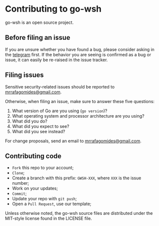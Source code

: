 # Contributing to go-wsh

go-wsh is an open source project.

## Before filing an issue

If you are unsure whether you have found a bug, please consider asking in the [telegram](https://t.me/MrGomides) first. If
the behavior you are seeing is confirmed as a bug or issue, it can easily be re-raised in the issue tracker.

## Filing issues

Sensitive security-related issues should be reported to [mrrafagomides@gmail.com](mailto:mrrafagomides@gmail.com).

Otherwise, when filing an issue, make sure to answer these five questions:

1. What version of Go are you using (`go version`)?
2. What operating system and processor architecture are you using?
3. What did you do?
4. What did you expect to see?
5. What did you see instead?

For change proposals, send an email to [mrrafagomides@gmail.com](mailto:mrrafagomides@gmail.com).

## Contributing code

- `Fork` this repo to your account;
- `Clone`;
- Create a branch with this prefix: `GWSH-XXX`, where `XXX` is the issue number;
- Work on your updates;
- `Commit`;
- Update your repo with `git push`;
- Open a `Pull Request`, use our template;

Unless otherwise noted, the go-wsh source files are distributed under
the MIT-style license found in the LICENSE file.

